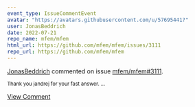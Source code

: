 ```yaml
---
event_type: IssueCommentEvent
avatar: "https://avatars.githubusercontent.com/u/57695441?"
user: JonasBeddrich
date: 2022-07-21
repo_name: mfem/mfem
html_url: https://github.com/mfem/mfem/issues/3111
repo_url: https://github.com/mfem/mfem
---
```


<a href='https://github.com/JonasBeddrich' target='_blank'>JonasBeddrich</a> commented on issue <a href='https://github.com/mfem/mfem/issues/3111' target='_blank'>mfem/mfem#3111</a>.

<small>Thank you jandrej for your fast answer. ...</small>

<a href='https://github.com/mfem/mfem/issues/3111' target='_blank'>View Comment</a>